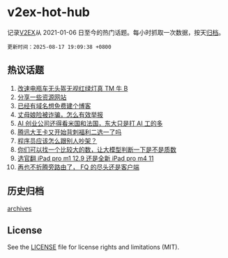 # v2ex-hot-hub

 记录[V2EX](https://www.v2ex.com/)从 2021-01-06 日至今的热门话题。每小时抓取一次数据，按天[归档](archives)。

`更新时间：2025-08-17 19:09:38 +0800`

## 热议话题

1. [改速电瓶车无头盔无视红绿灯真 TM 牛 B](https://www.v2ex.com/t/1152944)
1. [分享一些资源网站](https://www.v2ex.com/t/1152949)
1. [已经有域名想免费建个博客](https://www.v2ex.com/t/1152920)
1. [丈母娘险被诈骗，怎么有效举报](https://www.v2ex.com/t/1152978)
1. [AI 创业公司还得看米国和法国，东大只是打 AI 工的多](https://www.v2ex.com/t/1152951)
1. [腾讯大王卡又开始背刺福利二选一了吗](https://www.v2ex.com/t/1152928)
1. [程序员应该怎么跟别人吵架？](https://www.v2ex.com/t/1152915)
1. [你们可以找一个比较大的数，让大模型判断一下是不是质数](https://www.v2ex.com/t/1152888)
1. [选官翻 iPad pro m1 12.9 还是全新 iPad pro m4 11](https://www.v2ex.com/t/1152919)
1. [再也不折腾旁路由了， FQ 的尽头还是客户端](https://www.v2ex.com/t/1152993)

## 历史归档

[archives](archives)

## License

See the [LICENSE](LICENSE) file for license rights and limitations (MIT).
